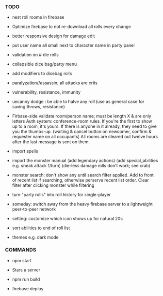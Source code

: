 
### TODO


- nest roll rooms in firebase
- Optimize firebase to not re-download all rolls every change
- better responsive design for damage edit


- put user name all small next to character name in party panel
- validation on # die rolls
- collapsible dice bag/party menu
- add modifiers to dicebag rolls

- paralyzation//assassin; all attacks are crits
- vulnerability, resistance, immunity
- uncanny dodge : be able to halve any roll
  (use as general case for saving throws, resistance)

- Firbase-side validate room/person name; must be length X & are only letters
  Auth system: conference-room rules.
  If you're the first to show up to a room, it's yours.
  If there is anyone in it already, they need to give you the thumbs-up.
    (waiting & cancel button on newcomer, confirm & requester name on all occupants)
  All rooms are cleared out twelve hours after the last message is sent on them.

- import spells
- import the monster manual
  (add legendary actions)
  (add special_abilities e.g. sneak attack 1/turn)
  (die-less damage rolls don't work; see crab)
- monster search: don't show any until search filter applied. Add to front of recent list if searching, otherwise perserve recent list order. Clear filter after clicking monster while filtering

- turn "party rolls" into roll history for single-player

- someday: switch away from the heavy firebase server to a lightweight peer-to-peer network

- setting: customize which icon shows up for natural 20s
- sort abilities to end of roll list
- themes e.g. dark mode

### COMMANDS

- npm start
- Stars a server

- npm run build
- firebase deploy
